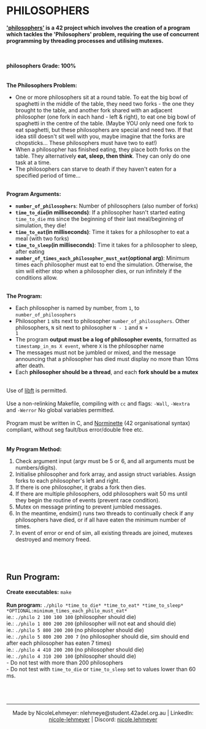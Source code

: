 # PHILOSOPHERS

<p>
  <b><a href="https://github.com/NicoleLehmeyer/PHILOSOPHERS/blob/main/subject/PHILOSOPHERS_SUBJECT.pdf">'philosophers'</a> is a 42 project which involves the creation of a program which tackles the 'Philosophers' problem, requiring the use of concurrent programming by threading processes and utilising mutexes.</b>
    
<br><br>
  <b>philosophers Grade: 100%</b>
  <br>
  <br>
  <br>
  <b>The Philosophers Problem:</b><br>
  - One or more philosophers sit at a round table. To eat the big bowl of spaghetti in the middle of the table, they need two forks - the one they brought to the table, and another fork shared with an adjacent philosopher (one fork in each hand - left & right), to eat one big bowl of spaghetti in the centre of the table. (Maybe YOU only need one fork to eat spaghetti, but these philosophers are special and need two. If that idea still doesn't sit well with you, maybe imagine that the forks are chopsticks... These philosophers must have two to eat!)<br>
  - When a philosopher has finished eating, they place both forks on the table. They alternatively <b>eat, sleep, then think</b>. They can only do one task at a time.<br>
  - The philosophers can starve to death if they haven't eaten for a specified period of time...<br><br>

  <b>Program Arguments:</b><br>
  - <code><b>number_of_philosophers</b></code>: Number of philosophers (also number of forks)<br>
  - <code><b>time_to_die</code>(in milliseconds)</b>: If a philosopher hasn't started eating <code>time_to_die</code> ms since the beginning of their last meal/beginning of simulation, they die!<br>
  - <code><b>time_to_eat</code>(in milliseconds)</b>: Time it takes for a philosopher to eat a meal (with two forks)<br>
  - <code><b>time_to_sleep</code>(in milliseconds)</b>: Time it takes for a philosopher to sleep, after eating<br>
  - <code><b>number_of_times_each_philosopher_must_eat</code>(optional arg)</b>: Minimum times each philosopher must eat to end the simulation. Otherwise, the sim will either stop when a philosopher dies, or run infinitely if the conditions allow.<br><br>
  
  <b>The Program:</b><br>
  - Each philosopher is named by number, from <code>1</code>, to <code>number_of_philosophers</code><br>
  - Philosopher <code>1</code> sits next to philosopher <code>number_of_philosophers</code>. Other philosophers, <code>N</code> sit next to philosopher <code>N - 1</code> and <code>N + 1</code><br>
  - The program <b>output must be a log of philosopher events</b>, formatted as <code>timestamp_in_ms X event</code>, where <code>X</code> is the philosopher name<br>
  - The messages must not be jumbled or mixed, and the message announcing that a philosopher has died must display no more than 10ms after death.<br>
  - Each <b>philosopher should be a thread</b>, and each <b>fork should be a mutex</b><br><br>

  Use of <a href="https://github.com/NicoleLehmeyer/LIBFT">libft</a> is permitted.<br><br>
  Use a non-relinking Makefile, compiling with <code>cc</code> and flags: <code>-Wall</code>, <code>-Wextra</code> and <code>-Werror</code>
  No global variables permitted.<br><br>
  Program must be written in C, and <a href="https://github.com/NicoleLehmeyer/LIBFT/blob/main/subject/norme.pdf">Norminette</a> (42 organisational syntax) compliant, without seg fault/bus error/double free etc.
  <br>
  <br>
  <br>
  <b>My Program Method:</b><br>
  1.  Check argument input (argv must be 5 or 6, and all arguments must be numbers/digits).<br>
  2.  Initialise philosopher and fork array, and assign struct variables. Assign forks to each philosopher's left and right.<br>
  3.  If there is one philosopher, it grabs a fork then dies.<br>
  4.  If there are multiple philosophers, odd philosophers wait 50 ms until they begin the routine of events (prevent race condition).<br>
  5.  Mutex on message printing to prevent jumbled messages.<br>
  6.  In the meantime, endsim() runs two threads to continually check if any philosophers have died, or if all have eaten the minimum number of times.
  7.  In event of error or end of sim, all existing threads are joined, mutexes destroyed and memory freed.<br>
  <br>
  <br>
</p>

## Run Program:
<p>
  <b>Create executables:</b> <code>make</code><br>
  <br>
  <b>Run program:</b> <code>./philo *time_to_die* *time_to_eat* *time_to_sleep* *OPTIONAL:minimum_times_each_philo_must_eat*</code><br>
  ie.: <code>./philo 2 100 100 100</code> (philosopher should die)<br> 
  ie.: <code>./philo 1 800 200 200</code> (philosopher will not eat and should die)<br> 
  ie.: <code>./philo 5 800 200 200</code> (no philosopher should die)<br>
  ie.: <code>./philo 5 800 200 200 7</code> (no philosopher should die, sim should end after each philosopher has eaten 7 times)<br>
  ie.: <code>./philo 4 410 200 200</code> (no philosopher should die)<br>
  ie.: <code>./philo 4 310 200 100</code> (philosopher should die)<br>
  - Do not test with more than 200 philosophers<br>
  - Do not test with <code>time_to_die</code> or <code>time_to_sleep</code> set to values lower than 60 ms.<br>
  <br>
  <br>
  <br>
</p>

---
<p align="center">
Made by NicoleLehmeyer: nlehmeye@student.42adel.org.au | LinkedIn: <a href="https://www.linkedin.com/in/nicole-lehmeyer/">nicole-lehmeyer</a> | Discord: <a href="https://discordapp.com/users/1107446949344448543/">nicole.lehmeyer</a>
</p>
